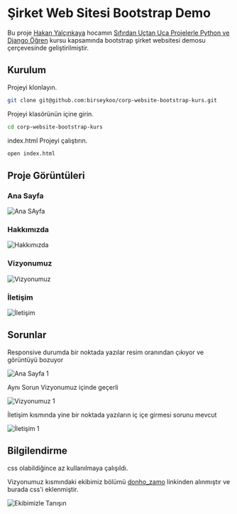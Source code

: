 # Şirket Web Sitesi Bootstrap Demo

Bu proje [Hakan Yalçınkaya](https://github.com/hakanyalcinkaya) hocamın [Sıfırdan Uçtan Uca Projelerle Python ve Django Öğren](https://www.udemy.com/course/full-stack-sifirdan-projelerle-uctan-uca-python-ve-django-egitimi/) kursu kapsamında bootstrap şirket websitesi demosu çerçevesinde geliştirilmiştir.

## Kurulum

Projeyi klonlayın.

```bash
git clone git@github.com:birseykoo/corp-website-bootstrap-kurs.git
```

Projeyi klasörünün içine girin.

```bash
cd corp-website-bootstrap-kurs
```

index.html Projeyi çalıştırın.

```bash
open index.html
```

## Proje Görüntüleri

### Ana Sayfa

![Ana SAyfa](https://i.imgur.com/z4BfG99.jpeg)

### Hakkımızda

![Hakkımızda](https://i.imgur.com/NDwPsIa.jpeg)

### Vizyonumuz

![Vizyonumuz](https://i.imgur.com/J83X3td.jpeg)

### İletişim

![İletişim](https://i.imgur.com/NuWGkyr.png)

## Sorunlar

Responsive durumda bir noktada yazılar resim oranından çıkıyor ve görüntüyü bozuyor

![Ana Sayfa 1](https://i.imgur.com/Gzszb4Z.png)

Aynı Sorun Vizyonumuz içinde geçerli

![Vizyonumuz 1](https://i.imgur.com/lwf7Gjo.png)

İletişim kısmında yine bir noktada yazıların iç içe girmesi sorunu mevcut

![İletişim 1](https://i.imgur.com/tY8Ihp3.png)

## Bilgilendirme

css olabildiğince az kullanılmaya çalışıldı.

Vizyonumuz kısmındaki ekibimiz bölümü [donho_zamo](https://codepen.io/donho_zamo) linkinden alınmıştır ve burada css'i eklenmiştir.

![Ekibimizle Tanışın](https://i.imgur.com/WSVmpUe.png)
